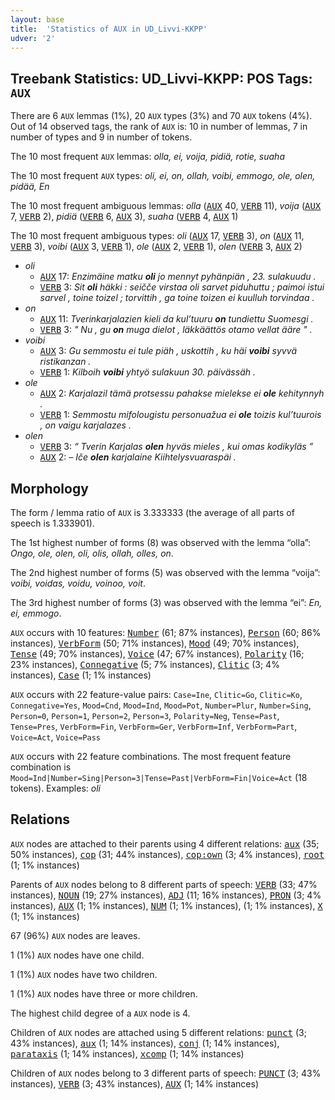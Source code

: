 ```yaml
---
layout: base
title:  'Statistics of AUX in UD_Livvi-KKPP'
udver: '2'
---
```


## Treebank Statistics: UD_Livvi-KKPP: POS Tags: `AUX`

There are 6 `AUX` lemmas (1%), 20 `AUX` types (3%) and 70 `AUX` tokens (4%).
Out of 14 observed tags, the rank of `AUX` is: 10 in number of lemmas, 7 in number of types and 9 in number of tokens.

The 10 most frequent `AUX` lemmas: <em>olla, ei, voija, pidiä, rotie, suaha</em>

The 10 most frequent `AUX` types:  <em>oli, ei, on, ollah, voibi, emmogo, ole, olen, pidää, En</em>

The 10 most frequent ambiguous lemmas: <em>olla</em> (<tt><a href="olo_kkpp-pos-AUX.html">AUX</a></tt> 40, <tt><a href="olo_kkpp-pos-VERB.html">VERB</a></tt> 11), <em>voija</em> (<tt><a href="olo_kkpp-pos-AUX.html">AUX</a></tt> 7, <tt><a href="olo_kkpp-pos-VERB.html">VERB</a></tt> 2), <em>pidiä</em> (<tt><a href="olo_kkpp-pos-VERB.html">VERB</a></tt> 6, <tt><a href="olo_kkpp-pos-AUX.html">AUX</a></tt> 3), <em>suaha</em> (<tt><a href="olo_kkpp-pos-VERB.html">VERB</a></tt> 4, <tt><a href="olo_kkpp-pos-AUX.html">AUX</a></tt> 1)

The 10 most frequent ambiguous types:  <em>oli</em> (<tt><a href="olo_kkpp-pos-AUX.html">AUX</a></tt> 17, <tt><a href="olo_kkpp-pos-VERB.html">VERB</a></tt> 3), <em>on</em> (<tt><a href="olo_kkpp-pos-AUX.html">AUX</a></tt> 11, <tt><a href="olo_kkpp-pos-VERB.html">VERB</a></tt> 3), <em>voibi</em> (<tt><a href="olo_kkpp-pos-AUX.html">AUX</a></tt> 3, <tt><a href="olo_kkpp-pos-VERB.html">VERB</a></tt> 1), <em>ole</em> (<tt><a href="olo_kkpp-pos-AUX.html">AUX</a></tt> 2, <tt><a href="olo_kkpp-pos-VERB.html">VERB</a></tt> 1), <em>olen</em> (<tt><a href="olo_kkpp-pos-VERB.html">VERB</a></tt> 3, <tt><a href="olo_kkpp-pos-AUX.html">AUX</a></tt> 2)


* <em>oli</em>
  * <tt><a href="olo_kkpp-pos-AUX.html">AUX</a></tt> 17: <em>Enzimäine matku <b>oli</b> jo mennyt pyhänpiän , 23. sulakuudu .</em>
  * <tt><a href="olo_kkpp-pos-VERB.html">VERB</a></tt> 3: <em>Sit <b>oli</b> häkki : seičče virstaa oli sarvet piduhuttu ; paimoi istui sarvel , toine toizel ; torvittih , ga toine toizen ei kuulluh torvindaa .</em>
* <em>on</em>
  * <tt><a href="olo_kkpp-pos-AUX.html">AUX</a></tt> 11: <em>Tverinkarjalazien kieli da kul’tuuru <b>on</b> tundiettu Suomesgi .</em>
  * <tt><a href="olo_kkpp-pos-VERB.html">VERB</a></tt> 3: <em>" Nu , gu <b>on</b> muga dielot , läkkäättös otamo vellat ääre " .</em>
* <em>voibi</em>
  * <tt><a href="olo_kkpp-pos-AUX.html">AUX</a></tt> 3: <em>Gu semmostu ei tule piäh , uskottih , ku häi <b>voibi</b> syvvä ristikanzan .</em>
  * <tt><a href="olo_kkpp-pos-VERB.html">VERB</a></tt> 1: <em>Kilboih <b>voibi</b> yhtyö sulakuun 30. päivässäh .</em>
* <em>ole</em>
  * <tt><a href="olo_kkpp-pos-AUX.html">AUX</a></tt> 2: <em>Karjalazil tämä protsessu pahakse mielekse ei <b>ole</b> kehitynnyh .</em>
  * <tt><a href="olo_kkpp-pos-VERB.html">VERB</a></tt> 1: <em>Semmostu mifolougistu personuažua ei <b>ole</b> toizis kul’tuurois , on vaigu karjalazes .</em>
* <em>olen</em>
  * <tt><a href="olo_kkpp-pos-VERB.html">VERB</a></tt> 3: <em>“ Tverin Karjalas <b>olen</b> hyväs mieles , kui omas kodikyläs ”</em>
  * <tt><a href="olo_kkpp-pos-AUX.html">AUX</a></tt> 2: <em>– Iče <b>olen</b> karjalaine Kiihtelysvuaraspäi .</em>

## Morphology

The form / lemma ratio of `AUX` is 3.333333 (the average of all parts of speech is 1.333901).

The 1st highest number of forms (8) was observed with the lemma “olla”: <em>Ongo, ole, olen, oli, olis, ollah, olles, on</em>.

The 2nd highest number of forms (5) was observed with the lemma “voija”: <em>voibi, voidas, voidu, voinoo, voit</em>.

The 3rd highest number of forms (3) was observed with the lemma “ei”: <em>En, ei, emmogo</em>.

`AUX` occurs with 10 features: <tt><a href="olo_kkpp-feat-Number.html">Number</a></tt> (61; 87% instances), <tt><a href="olo_kkpp-feat-Person.html">Person</a></tt> (60; 86% instances), <tt><a href="olo_kkpp-feat-VerbForm.html">VerbForm</a></tt> (50; 71% instances), <tt><a href="olo_kkpp-feat-Mood.html">Mood</a></tt> (49; 70% instances), <tt><a href="olo_kkpp-feat-Tense.html">Tense</a></tt> (49; 70% instances), <tt><a href="olo_kkpp-feat-Voice.html">Voice</a></tt> (47; 67% instances), <tt><a href="olo_kkpp-feat-Polarity.html">Polarity</a></tt> (16; 23% instances), <tt><a href="olo_kkpp-feat-Connegative.html">Connegative</a></tt> (5; 7% instances), <tt><a href="olo_kkpp-feat-Clitic.html">Clitic</a></tt> (3; 4% instances), <tt><a href="olo_kkpp-feat-Case.html">Case</a></tt> (1; 1% instances)

`AUX` occurs with 22 feature-value pairs: `Case=Ine`, `Clitic=Go`, `Clitic=Ko`, `Connegative=Yes`, `Mood=Cnd`, `Mood=Ind`, `Mood=Pot`, `Number=Plur`, `Number=Sing`, `Person=0`, `Person=1`, `Person=2`, `Person=3`, `Polarity=Neg`, `Tense=Past`, `Tense=Pres`, `VerbForm=Fin`, `VerbForm=Ger`, `VerbForm=Inf`, `VerbForm=Part`, `Voice=Act`, `Voice=Pass`

`AUX` occurs with 22 feature combinations.
The most frequent feature combination is `Mood=Ind|Number=Sing|Person=3|Tense=Past|VerbForm=Fin|Voice=Act` (18 tokens).
Examples: <em>oli</em>


## Relations

`AUX` nodes are attached to their parents using 4 different relations: <tt><a href="olo_kkpp-dep-aux.html">aux</a></tt> (35; 50% instances), <tt><a href="olo_kkpp-dep-cop.html">cop</a></tt> (31; 44% instances), <tt><a href="olo_kkpp-dep-cop-own.html">cop:own</a></tt> (3; 4% instances), <tt><a href="olo_kkpp-dep-root.html">root</a></tt> (1; 1% instances)

Parents of `AUX` nodes belong to 8 different parts of speech: <tt><a href="olo_kkpp-pos-VERB.html">VERB</a></tt> (33; 47% instances), <tt><a href="olo_kkpp-pos-NOUN.html">NOUN</a></tt> (19; 27% instances), <tt><a href="olo_kkpp-pos-ADJ.html">ADJ</a></tt> (11; 16% instances), <tt><a href="olo_kkpp-pos-PRON.html">PRON</a></tt> (3; 4% instances), <tt><a href="olo_kkpp-pos-AUX.html">AUX</a></tt> (1; 1% instances), <tt><a href="olo_kkpp-pos-NUM.html">NUM</a></tt> (1; 1% instances),  (1; 1% instances), <tt><a href="olo_kkpp-pos-X.html">X</a></tt> (1; 1% instances)

67 (96%) `AUX` nodes are leaves.

1 (1%) `AUX` nodes have one child.

1 (1%) `AUX` nodes have two children.

1 (1%) `AUX` nodes have three or more children.

The highest child degree of a `AUX` node is 4.

Children of `AUX` nodes are attached using 5 different relations: <tt><a href="olo_kkpp-dep-punct.html">punct</a></tt> (3; 43% instances), <tt><a href="olo_kkpp-dep-aux.html">aux</a></tt> (1; 14% instances), <tt><a href="olo_kkpp-dep-conj.html">conj</a></tt> (1; 14% instances), <tt><a href="olo_kkpp-dep-parataxis.html">parataxis</a></tt> (1; 14% instances), <tt><a href="olo_kkpp-dep-xcomp.html">xcomp</a></tt> (1; 14% instances)

Children of `AUX` nodes belong to 3 different parts of speech: <tt><a href="olo_kkpp-pos-PUNCT.html">PUNCT</a></tt> (3; 43% instances), <tt><a href="olo_kkpp-pos-VERB.html">VERB</a></tt> (3; 43% instances), <tt><a href="olo_kkpp-pos-AUX.html">AUX</a></tt> (1; 14% instances)

